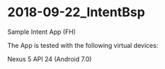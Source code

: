 # 2018-09-22_IntentBsp
Sample Intent App (FH)



The App is tested with the following virtual devices:

Nexus 5 API 24 (Android 7.0)
